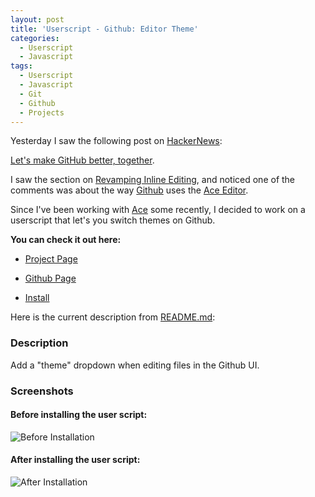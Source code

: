 ```yaml
---
layout: post
title: 'Userscript - Github: Editor Theme'
categories:
  - Userscript
  - Javascript
tags:
  - Userscript
  - Javascript
  - Git
  - Github
  - Projects
---
```


Yesterday I saw the following post on [HackerNews](http://news.ycombinator.com/):

[Let's make GitHub better, together](http://news.ycombinator.com/item?id=4886560).

I saw the section on [Revamping Inline Editing](http://letsmake.github.com/bettertogether/#ace),
and noticed one of the comments was about the way [Github](https://github.com/) uses the
[Ace Editor](https://github.com/ajaxorg/ace).

Since I've been working with [Ace](https://github.com/ajaxorg/ace) some recently, I decided
to work on a userscript that let's you switch themes on Github.

**You can check it out here:**

- [Project Page](https://www.skratchdot.com/projects/github-editor-theme.user.js/)

- [Github Page](https://github.com/skratchdot/github-editor-theme.user.js/)

- [Install](https://github.com/skratchdot/github-editor-theme.user.js/raw/master/github-editor-theme.user.js)

Here is the current description from [README.md](https://raw.github.com/skratchdot/github-editor-theme.user.js/master/README.md):

### Description

Add a "theme" dropdown when editing files in the Github UI.

### Screenshots

#### Before installing the user script:

![Before Installation](https://github.com/skratchdot/github-editor-theme.user.js/raw/master/images/before.png)

#### After installing the user script:

![After Installation](https://github.com/skratchdot/github-editor-theme.user.js/raw/master/images/after.png)
